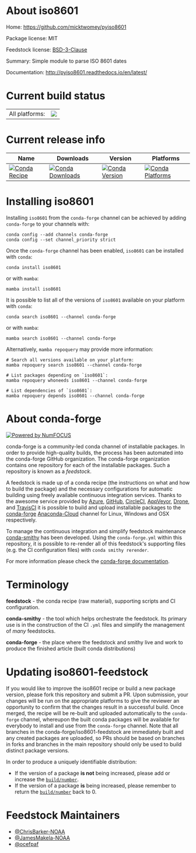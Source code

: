 About iso8601
=============

Home: https://github.com/micktwomey/pyiso8601

Package license: MIT

Feedstock license: [BSD-3-Clause](https://github.com/conda-forge/iso8601-feedstock/blob/main/LICENSE.txt)

Summary: Simple module to parse ISO 8601 dates

Documentation: http://pyiso8601.readthedocs.io/en/latest/

Current build status
====================


<table><tr><td>All platforms:</td>
    <td>
      <a href="https://dev.azure.com/conda-forge/feedstock-builds/_build/latest?definitionId=3945&branchName=main">
        <img src="https://dev.azure.com/conda-forge/feedstock-builds/_apis/build/status/iso8601-feedstock?branchName=main">
      </a>
    </td>
  </tr>
</table>

Current release info
====================

| Name | Downloads | Version | Platforms |
| --- | --- | --- | --- |
| [![Conda Recipe](https://img.shields.io/badge/recipe-iso8601-green.svg)](https://anaconda.org/conda-forge/iso8601) | [![Conda Downloads](https://img.shields.io/conda/dn/conda-forge/iso8601.svg)](https://anaconda.org/conda-forge/iso8601) | [![Conda Version](https://img.shields.io/conda/vn/conda-forge/iso8601.svg)](https://anaconda.org/conda-forge/iso8601) | [![Conda Platforms](https://img.shields.io/conda/pn/conda-forge/iso8601.svg)](https://anaconda.org/conda-forge/iso8601) |

Installing iso8601
==================

Installing `iso8601` from the `conda-forge` channel can be achieved by adding `conda-forge` to your channels with:

```
conda config --add channels conda-forge
conda config --set channel_priority strict
```

Once the `conda-forge` channel has been enabled, `iso8601` can be installed with `conda`:

```
conda install iso8601
```

or with `mamba`:

```
mamba install iso8601
```

It is possible to list all of the versions of `iso8601` available on your platform with `conda`:

```
conda search iso8601 --channel conda-forge
```

or with `mamba`:

```
mamba search iso8601 --channel conda-forge
```

Alternatively, `mamba repoquery` may provide more information:

```
# Search all versions available on your platform:
mamba repoquery search iso8601 --channel conda-forge

# List packages depending on `iso8601`:
mamba repoquery whoneeds iso8601 --channel conda-forge

# List dependencies of `iso8601`:
mamba repoquery depends iso8601 --channel conda-forge
```


About conda-forge
=================

[![Powered by
NumFOCUS](https://img.shields.io/badge/powered%20by-NumFOCUS-orange.svg?style=flat&colorA=E1523D&colorB=007D8A)](https://numfocus.org)

conda-forge is a community-led conda channel of installable packages.
In order to provide high-quality builds, the process has been automated into the
conda-forge GitHub organization. The conda-forge organization contains one repository
for each of the installable packages. Such a repository is known as a *feedstock*.

A feedstock is made up of a conda recipe (the instructions on what and how to build
the package) and the necessary configurations for automatic building using freely
available continuous integration services. Thanks to the awesome service provided by
[Azure](https://azure.microsoft.com/en-us/services/devops/), [GitHub](https://github.com/),
[CircleCI](https://circleci.com/), [AppVeyor](https://www.appveyor.com/),
[Drone](https://cloud.drone.io/welcome), and [TravisCI](https://travis-ci.com/)
it is possible to build and upload installable packages to the
[conda-forge](https://anaconda.org/conda-forge) [Anaconda-Cloud](https://anaconda.org/)
channel for Linux, Windows and OSX respectively.

To manage the continuous integration and simplify feedstock maintenance
[conda-smithy](https://github.com/conda-forge/conda-smithy) has been developed.
Using the ``conda-forge.yml`` within this repository, it is possible to re-render all of
this feedstock's supporting files (e.g. the CI configuration files) with ``conda smithy rerender``.

For more information please check the [conda-forge documentation](https://conda-forge.org/docs/).

Terminology
===========

**feedstock** - the conda recipe (raw material), supporting scripts and CI configuration.

**conda-smithy** - the tool which helps orchestrate the feedstock.
                   Its primary use is in the construction of the CI ``.yml`` files
                   and simplify the management of *many* feedstocks.

**conda-forge** - the place where the feedstock and smithy live and work to
                  produce the finished article (built conda distributions)


Updating iso8601-feedstock
==========================

If you would like to improve the iso8601 recipe or build a new
package version, please fork this repository and submit a PR. Upon submission,
your changes will be run on the appropriate platforms to give the reviewer an
opportunity to confirm that the changes result in a successful build. Once
merged, the recipe will be re-built and uploaded automatically to the
`conda-forge` channel, whereupon the built conda packages will be available for
everybody to install and use from the `conda-forge` channel.
Note that all branches in the conda-forge/iso8601-feedstock are
immediately built and any created packages are uploaded, so PRs should be based
on branches in forks and branches in the main repository should only be used to
build distinct package versions.

In order to produce a uniquely identifiable distribution:
 * If the version of a package **is not** being increased, please add or increase
   the [``build/number``](https://docs.conda.io/projects/conda-build/en/latest/resources/define-metadata.html#build-number-and-string).
 * If the version of a package **is** being increased, please remember to return
   the [``build/number``](https://docs.conda.io/projects/conda-build/en/latest/resources/define-metadata.html#build-number-and-string)
   back to 0.

Feedstock Maintainers
=====================

* [@ChrisBarker-NOAA](https://github.com/ChrisBarker-NOAA/)
* [@JamesMakela-NOAA](https://github.com/JamesMakela-NOAA/)
* [@ocefpaf](https://github.com/ocefpaf/)

